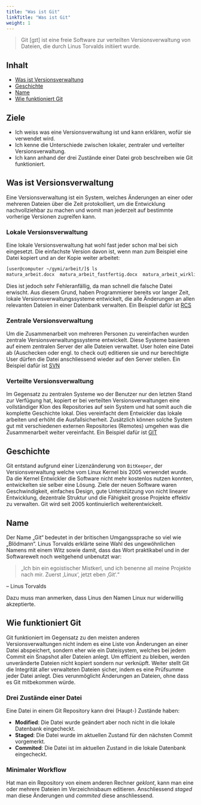 ```yaml
---
title: "Was ist Git"
linkTitle: "Was ist Git"
weight: 1
---
```


> Git [ɡɪt] ist eine freie Software zur verteilten Versionsverwaltung von Dateien, die durch Linus Torvalds initiiert wurde.

## Inhalt

* [Was ist Versionsverwaltung](#was-ist-versionsverwaltung)
* [Geschichte](#geschichte)
* [Name](#name)
* [Wie funktioniert Git](#wie-funktioniert-git)

## Ziele
- Ich weiss was eine Versionsverwaltung ist und kann erklären, wofür sie verwendet wird.
- Ich kenne die Unterschiede zwischen lokaler, zentraler und verteilter Versionsverwaltung.
- Ich kann anhand der drei Zustände einer Datei grob beschreiben wie Git funktioniert.

## Was ist Versionsverwaltung

Eine Versionsverwaltung ist ein System, welches Änderungen an einer oder mehreren Dateien über die Zeit protokolliert, um die Entwicklung nachvollziehbar zu machen und womit man jederzeit auf bestimmte vorherige Versionen zugreifen kann.

### Lokale Versionsverwaltung

Eine lokale Versionsverwaltung hat wohl fast jeder schon mal bei sich eingesetzt. Die einfachste Version davon ist, wenn man zum Beispiel eine Datei kopiert und an der Kopie weiter arbeitet:

```bash
[user@computer ~/gymi/arbeit/]$ ls
matura_arbeit.docx  matura_arbeit_fastfertig.docx  matura_arbeit_wirklichfertig.docx  matura_arbeit_wirklichfertig_formatiert.docx  matura_final.docx
```

Dies ist jedoch sehr Fehleranfällig, da man schnell die falsche Datei erwischt. Aus diesem Grund, haben Programmierer bereits vor langer Zeit, lokale Versionsverwaltungssysteme entwickelt, die alle Änderungen an allen relevanten Dateien in einer Datenbank verwalten. Ein Beispiel dafür ist [RCS](https://www.gnu.org/software/rcs/)

### Zentrale Versionsverwaltung

Um die Zusammenarbeit von mehreren Personen zu vereinfachen wurden zentrale Versionsverwaltungssysteme entwickelt. Diese Systeme basieren auf einem zentralen Server der alle Dateien verwaltet. User holen eine Datei ab (Auschecken oder engl. to check out) editieren sie und nur berechtigte User dürfen  die Datei anschliessend wieder auf den Server stellen. Ein Beispiel dafür ist [SVN](https://subversion.apache.org/)

### Verteilte Versionsverwaltung

Im Gegensatz zu zentralen Systeme wo der Benutzer nur den letzten Stand zur Verfügung hat, kopiert er bei verteilten Versionsverwaltungen eine vollständiger Klon des Repositories auf sein System und hat somit auch die komplette Geschichte lokal. Dies vereinfacht dem Entwickler das lokale arbeiten und erhöht die Ausfallsicherheit. Zusätzlich können solche System gut mit verschiedenen externen Repositories (Remotes) umgehen was die Zusammenarbeit weiter vereinfacht. Ein Beispiel dafür ist [GIT](https://git-scm.com)

## Geschichte

Git entstand aufgrund einer Lizenzänderung von `BitKeeper`, der Versionsverwaltung welche vom Linux Kernel bis 2005 verwendet wurde. Da die Kernel Entwickler die Software nicht mehr kostenlos nutzen konnten, entwickelten sie selber eine Lösung. Ziele der neuen Software waren Geschwindigkeit, einfaches Design, gute Unterstützung von nicht linearer Entwicklung, dezentrale Struktur und die Fähigkeit grosse Projekte effektiv zu verwalten. Git wird seit 2005 kontinuierlich weiterentwickelt.

## Name

Der Name „Git“ bedeutet in der britischen Umgangssprache so viel wie „Blödmann“. Linus Torvalds erklärte seine Wahl des ungewöhnlichen Namens mit einem Witz sowie damit, dass das Wort praktikabel und in der Softwarewelt noch weitgehend unbenutzt war:

> „Ich bin ein egoistischer Mistkerl, und ich benenne all meine Projekte nach mir. Zuerst ‚Linux‘, jetzt eben ‚Git‘.“

– Linus Torvalds

Dazu muss man anmerken, dass Linus den Namen Linux nur widerwillig akzeptierte.

## Wie funktioniert Git

Git funktioniert im Gegensatz zu den meisten anderen Versionsverwaltungen nicht indem es eine Liste von Änderungen an einer Datei abspeichert, sondern eher wie ein Dateisystem, welches bei jedem Commit ein Snapshot aller Dateien anlegt. Um effizient zu bleiben, werden unveränderte Dateien nicht kopiert sondern nur verknüpft. Weiter stellt Git die Integrität aller verwalteten Dateien sicher, indem es eine Prüfsumme jeder Datei anlegt. Dies verunmöglicht Änderungen an Dateien, ohne dass es Git mitbekommen würde.

### Drei Zustände einer Datei

Eine Datei in einem Git Repository kann drei (Haupt-) Zustände haben:

* **Modified**: Die Datei wurde geändert aber noch nicht in die lokale Datenbank eingecheckt.
* **Staged**: Die Datei wurde im aktuellen Zustand für den nächsten Commit vorgemerkt.
* **Commited**: Die Datei ist im aktuellen Zustand in die lokale Datenbank eingecheckt.

### Minimaler Workflow

Hat man ein Repository von einem anderen Rechner *geklont*, kann man eine oder mehrere Dateien im Verzeichnisbaum editieren. Anschliessend *staged* man diese Änderungen und *commited* diese anschliessend.

